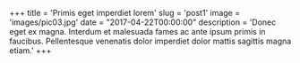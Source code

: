 +++
title = 'Primis eget imperdiet lorem'
slug = 'post1'
image = 'images/pic03.jpg'
date = "2017-04-22T00:00:00"
description = 'Donec eget ex magna. Interdum et malesuada fames ac ante ipsum primis in faucibus. Pellentesque venenatis dolor imperdiet dolor mattis sagittis magna etiam.'
+++